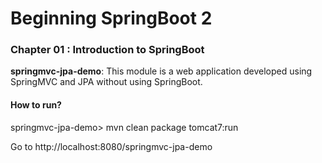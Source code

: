 # Beginning SpringBoot 2


### Chapter 01 : Introduction to SpringBoot

**springmvc-jpa-demo**: This module is a web application developed using SpringMVC and JPA without using SpringBoot.

#### How to run?

springmvc-jpa-demo> mvn clean package tomcat7:run

Go to http://localhost:8080/springmvc-jpa-demo